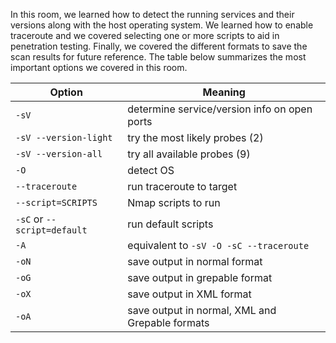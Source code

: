 In this room, we learned how to detect the running services and their versions along with the host operating system. We learned how to enable traceroute and we covered selecting one or more scripts to aid in penetration testing. Finally, we covered the different formats to save the scan results for future reference. The table below summarizes the most important options we covered in this room.

| Option                  | Meaning                                      |
|-------------------------|----------------------------------------------|
| `-sV`                   | determine service/version info on open ports |
| `-sV --version-light`   | try the most likely probes (2)               |
| `-sV --version-all`     | try all available probes (9)                 |
| `-O`                    | detect OS                                    |
| `--traceroute`          | run traceroute to target                     |
| `--script=SCRIPTS`      | Nmap scripts to run                          |
| `-sC` or `--script=default` | run default scripts                     |
| `-A`                    | equivalent to `-sV -O -sC --traceroute`      |
| `-oN`                   | save output in normal format                 |
| `-oG`                   | save output in grepable format               |
| `-oX`                   | save output in XML format                    |
| `-oA`                   | save output in normal, XML and Grepable formats |
